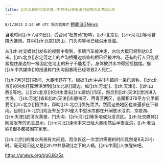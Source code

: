 ```yaml
---
title: 北京大暴雨引发汛情，中共预计向天津河北等地泄洪保北京
---
```

`8/1/2023 2:24 AM UTC 银河歌舞厅` [轉載自GNews](https://gnews.org/articles/1507281)

当地时间[[zh:7月31日]]，受台风“杜苏芮”影响，[[zh:北京]]、[[zh:河北]]等地普降大暴雨。其中[[zh:北京]]房山、门头沟等地已经洪水泛滥。

从[[zh:社交媒体]]发布的视频中看到，多辆汽车被冲走，水位大概已经到达0.5米。[[zh:北京]]永定河之上的卢沟桥旁边新修的桥已经被冲垮。还有的行人只能紧紧握住身边的一根固定在地上的杆子不能松手，身体被洪水冲得摇摇摆摆。据[[zh:中共媒体]]的报道称门头沟因暴雨已经导致2人死亡。

[[zh:7月31日]]夜间，大暴雨还在下。根据[[zh:中共]]内部的一条讯息称，[[zh:北京]]的洪水打算泄洪泄到[[zh:北京]]周边，如[[zh:河北]]、[[zh:天津]]、[[zh:山西]]等地。让[[zh:北京]]的洪水泄去[[zh:廊坊]]市区，然后到[[zh:天津]]泄洪进入大海。 [[zh:河北]]省和[[zh:天津]]市静海区、西青区两区，总面积379平方公里都要给[[zh:北京]]挡洪水，帮助[[zh:北京]]优先泄洪。然而这些地区也普遍都在下暴雨。目前[[zh:北京]]附近有至少20座大中型水库都在开闸放水泄洪，京娘湖、[[zh:天津]]武清大黄堡、门头沟、[[zh:河北]]等多地成为泄洪区。[[zh:社交媒体]]网友发布的讯息显示，[[zh:河北]]涿州本来已经大暴雨然后半夜泄洪，[[zh:老百姓]]很多都被困在家里。

[[zh:北京]]的排水系统有大问题。而仅仅这一次泄洪需要的时间竟然是8天23小时。毫无疑问这又是[[zh:中共暴政]]之下的人祸。[[zh:中国]]人快醒来吧。

<https://gnews.org/t/g0JKz5a>

